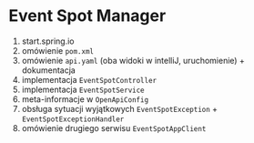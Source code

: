 # Event Spot Manager 
1. start.spring.io
2. omówienie `pom.xml`
3. omówienie `api.yaml` (oba widoki w intelliJ, uruchomienie) + dokumentacja
4. implementacja `EventSpotController`
5. implementacja `EventSpotService`
6. meta-informacje w `OpenApiConfig`
7. obsługa sytuacji wyjątkowych `EventSpotException` + `EventSpotExceptionHandler`
8. omówienie drugiego serwisu `EventSpotAppClient`
